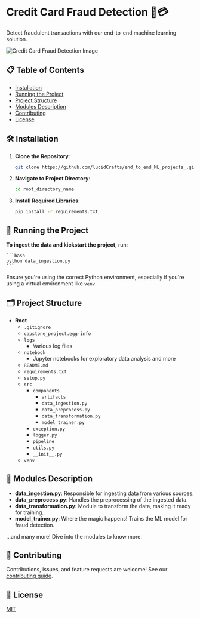 # Credit Card Fraud Detection 🚫💳

Detect fraudulent transactions with our end-to-end machine learning solution.

![Credit Card Fraud Detection Image](placeholder.png)

## 📋 Table of Contents

- [Installation](#installation)
- [Running the Project](#running-the-project)
- [Project Structure](#project-structure)
- [Modules Description](#modules-description)
- [Contributing](#contributing)
- [License](#license)

## 🛠 Installation

1. **Clone the Repository**:

    ```bash
    git clone https://github.com/lucidCrafts/end_to_end_ML_projects_.git
    ```

2. **Navigate to Project Directory**:

    ```bash
    cd root_directory_name
    ```

3. **Install Required Libraries**:

    ```bash
    pip install -r requirements.txt
    ```

## 🚀 Running the Project

**To ingest the data and kickstart the project**, run:

    ```bash
    python data_ingestion.py
    ```

Ensure you're using the correct Python environment, especially if you're using a virtual environment like `venv`.


## 🗂 Project Structure

- **Root**
  - `.gitignore`
  - `capstone_project.egg-info`
  - `logs`
    - Various log files
  - `notebook`
    - Jupyter notebooks for exploratory data analysis and more
  - `README.md`
  - `requirements.txt`
  - `setup.py`
  - `src`
    - `components`
      - `artifacts`
      - `data_ingestion.py`
      - `data_preprocess.py`
      - `data_transformation.py`
      - `model_trainer.py`
    - `exception.py`
    - `logger.py`
    - `pipeline`
    - `utils.py`
    - `__init__.py`
  - `venv`

## 📜 Modules Description

- **data_ingestion.py**: Responsible for ingesting data from various sources.
- **data_preprocess.py**: Handles the preprocessing of the ingested data.
- **data_transformation.py**: Module to transform the data, making it ready for training.
- **model_trainer.py**: Where the magic happens! Trains the ML model for fraud detection.

...and many more! Dive into the modules to know more.

## 🤝 Contributing

Contributions, issues, and feature requests are welcome! See our [contributing guide](link-to-contributing-guide-if-you-have-one.md).

## 📜 License

[MIT](soon.md)


